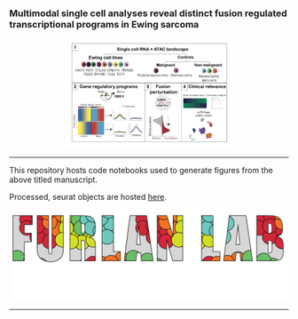 ### Multimodal single cell analyses reveal distinct fusion regulated transcriptional programs in Ewing sarcoma

<!-- ![Graphical Abstract!](/img/schema.png "Graphical Abstract") -->

<p align="center"><img src="img/schema.png" alt="" width="300"></a></p>
<hr>

This repository hosts code notebooks used to generate figures from the above titled manuscript.

Processed, seurat objects are hosted [here](https://zenodo.org/records/12209095).

<p align="center"><img src="img/furlan_lab_logo.png" alt="" width="500"></a></p>
<hr>

